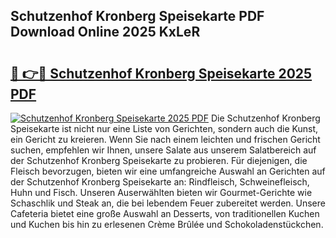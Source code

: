 ## Schutzenhof Kronberg Speisekarte PDF Download Online 2025 KxLeR

# <h2><a href="http://gc8n3e.nevu.top/?p=Schutzenhof+Kronberg+Speisekarte">🔗 👉🔴 Schutzenhof Kronberg Speisekarte 2025 PDF</a></h2>

[![Schutzenhof Kronberg Speisekarte 2025 PDF](https://i.imgur.com/dBaPXMq.png)](http://gc8n3e.nevu.top/?p=Schutzenhof+Kronberg+Speisekarte)
Die Schutzenhof Kronberg Speisekarte ist nicht nur eine Liste von Gerichten, sondern auch die Kunst, ein Gericht zu kreieren. Wenn Sie nach einem leichten und frischen Gericht suchen, empfehlen wir Ihnen, unsere Salate aus unserem Salatbereich auf der Schutzenhof Kronberg Speisekarte zu probieren. Für diejenigen, die Fleisch bevorzugen, bieten wir eine umfangreiche Auswahl an Gerichten auf der Schutzenhof Kronberg Speisekarte an: Rindfleisch, Schweinefleisch, Huhn und Fisch. Unseren Auserwählten bieten wir Gourmet-Gerichte wie Schaschlik und Steak an, die bei lebendem Feuer zubereitet werden. Unsere Cafeteria bietet eine große Auswahl an Desserts, von traditionellen Kuchen und Kuchen bis hin zu erlesenen Crème Brûlée und Schokoladenstückchen.
